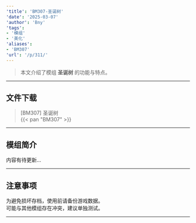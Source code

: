 ```yaml
---
'title': 'BM307-圣诞树'
'date': '2025-03-07'
'author': 'Bny'
'tags':
- '模组'
- '美化'
'aliases':
- 'BM307'
'url': '/p/311/'
---
```


> 本文介绍了模组 **圣诞树** 的功能与特点。

---

## 文件下载

> [BM307] 圣诞树  
{{< pan "BM307" >}}  

---

## 模组简介

>  
内容有待更新...  

---

## 注意事项

>  
为避免损坏存档，使用前请备份游戏数据。  
可能与其他模组存在冲突，建议单独测试。  

---

